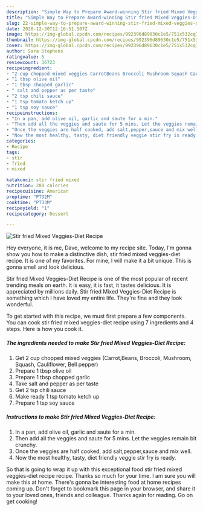 ```yaml
---
description: "Simple Way to Prepare Award-winning Stir fried Mixed Veggies-Diet Recipe"
title: "Simple Way to Prepare Award-winning Stir fried Mixed Veggies-Diet Recipe"
slug: 22-simple-way-to-prepare-award-winning-stir-fried-mixed-veggies-diet-recipe
date: 2020-12-30T12:16:51.507Z
image: https://img-global.cpcdn.com/recipes/992396d89630c1e5/751x532cq70/stir-fried-mixed-veggies-diet-recipe-recipe-main-photo.jpg
thumbnail: https://img-global.cpcdn.com/recipes/992396d89630c1e5/751x532cq70/stir-fried-mixed-veggies-diet-recipe-recipe-main-photo.jpg
cover: https://img-global.cpcdn.com/recipes/992396d89630c1e5/751x532cq70/stir-fried-mixed-veggies-diet-recipe-recipe-main-photo.jpg
author: Sara Stephens
ratingvalue: 5
reviewcount: 36723
recipeingredient:
- "2 cup chopped mixed veggies CarrotBeans Broccoli Mushroom Squash Cauliflower Bell pepper"
- "1 tbsp olive oil"
- "1 tbsp chopped garlic"
- " salt and pepper as per taste"
- "2 tsp chili sauce"
- "1 tsp tomato ketch up"
- "1 tsp soy sauce"
recipeinstructions:
- "In a pan, add olive oil, garlic and saute for a min."
- "Then add all the veggies and saute for 5 mins. Let the veggies remain bit crunchy."
- "Once the veggies are half cooked, add salt,pepper,sauce and mix well."
- "Now the most healthy, tasty, diet friendly veggie stir fry is ready."
categories:
- Recipe
tags:
- stir
- fried
- mixed

katakunci: stir fried mixed 
nutrition: 280 calories
recipecuisine: American
preptime: "PT32M"
cooktime: "PT33M"
recipeyield: "1"
recipecategory: Dessert

---
```



![Stir fried Mixed Veggies-Diet Recipe](https://img-global.cpcdn.com/recipes/992396d89630c1e5/751x532cq70/stir-fried-mixed-veggies-diet-recipe-recipe-main-photo.jpg)

Hey everyone, it is me, Dave, welcome to my recipe site. Today, I'm gonna show you how to make a distinctive dish, stir fried mixed veggies-diet recipe. It is one of my favorites. For mine, I will make it a bit unique. This is gonna smell and look delicious.

Stir fried Mixed Veggies-Diet Recipe is one of the most popular of recent trending meals on earth. It is easy, it is fast, it tastes delicious. It is appreciated by millions daily. Stir fried Mixed Veggies-Diet Recipe is something which I have loved my entire life. They're fine and they look wonderful.




To get started with this recipe, we must first prepare a few components. You can cook stir fried mixed veggies-diet recipe using 7 ingredients and 4 steps. Here is how you cook it.

<!--inarticleads1-->

##### The ingredients needed to make Stir fried Mixed Veggies-Diet Recipe:

1. Get 2 cup chopped mixed veggies (Carrot,Beans, Broccoli, Mushroom, Squash, Cauliflower, Bell pepper)
1. Prepare 1 tbsp olive oil
1. Prepare 1 tbsp chopped garlic
1. Take  salt and pepper as per taste
1. Get 2 tsp chili sauce
1. Make ready 1 tsp tomato ketch up
1. Prepare 1 tsp soy sauce




<!--inarticleads2-->

##### Instructions to make Stir fried Mixed Veggies-Diet Recipe:

1. In a pan, add olive oil, garlic and saute for a min.
1. Then add all the veggies and saute for 5 mins. Let the veggies remain bit crunchy.
1. Once the veggies are half cooked, add salt,pepper,sauce and mix well.
1. Now the most healthy, tasty, diet friendly veggie stir fry is ready.




So that is going to wrap it up with this exceptional food stir fried mixed veggies-diet recipe recipe. Thanks so much for your time. I am sure you will make this at home. There's gonna be interesting food at home recipes coming up. Don't forget to bookmark this page in your browser, and share it to your loved ones, friends and colleague. Thanks again for reading. Go on get cooking!
